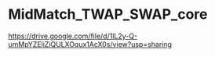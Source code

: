 # MidMatch_TWAP_SWAP_core

https://drive.google.com/file/d/1lL2y-Q-umMpYZEliZiQULXOqux1AcX0s/view?usp=sharing
